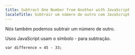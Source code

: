```yaml
---
title: Subtract One Number from Another with JavaScript
localeTitle: Subtrair um número de outro com JavaScript
---
```

Nós também podemos subtrair um número de outro.

Usos JavaScript usam o símbolo - para subtração.
```
var difference = 45 - 33; 

```